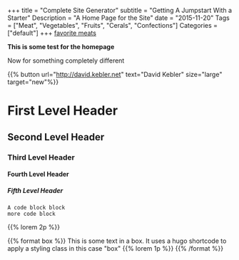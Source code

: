 +++
title = "Complete Site Generator"
subtitle = "Getting A Jumpstart With a Starter"
Description = "A Home Page for the Site"
date = "2015-11-20"
Tags = ["Meat", "Vegetables", "Fruits", "Cerals", "Confections"]
Categories = ["default"]
+++
[favorite meats](/meat/favs)

**This is some test for the homepage**

Now for something completely different

{{% button url="http://david.kebler.net" text="David Kebler" size="large" target="new"%}}

[comment]: # (This actually is the most platform independent comment)

# First Level Header

## Second Level Header

### Third Level Header

#### Fourth Level Header

##### Fifth Level Header

    A code block block
    more code block

 {{% lorem 2p %}}

 {{% format box %}}
 This is some text in a box. It uses a hugo shortcode to apply a styling class in this case "box"
 {{% lorem 1p %}}
 {{% /format %}}
